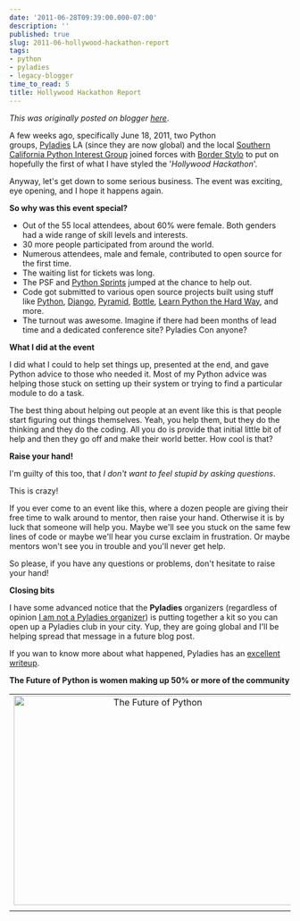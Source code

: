 ```yaml
---
date: '2011-06-28T09:39:00.000-07:00'
description: ''
published: true
slug: 2011-06-hollywood-hackathon-report
tags:
- python
- pyladies
- legacy-blogger
time_to_read: 5
title: Hollywood Hackathon Report
---
```


*This was originally posted on blogger [here](https://pydanny.blogspot.com/2011/06/hollywood-hackathon-report.html)*.

A few weeks ago, specifically June 18, 2011, two Python groups,&nbsp;[Pyladies](https://pyladies.com/)&nbsp;LA&nbsp;(since they are now global) and the local&nbsp;[Southern California Python Interest Group](https://socal-piggies.org/) joined forces with [Border Stylo](https://borderstylo.com/) to put on hopefully the first of what I have styled the '<i>Hollywood Hackathon</i>'.

Anyway, let's get down to some serious business. The event was exciting, eye opening, and I hope it happens again.

<b>So why was this event special?</b>


- Out of the 55 local attendees, about 60% were female. Both genders had a wide range of skill levels and interests.&nbsp;
- 30 more people participated from around the world.
- Numerous attendees, male and female, contributed to open source for the first time.
- The waiting list for tickets was long.
- The PSF and [Python Sprints](https://pythonsprints.com/2011/06/9/pyladies-sprint-los-angeles/) jumped at the chance to help out.
- Code got submitted to various open source projects built using stuff like&nbsp;[Python](https://pyladies.com/), [Django](https://djangoproject.com/), [Pyramid](https://pylonsproject.org/projects/pyramid/about), [Bottle](https://bottlepy.org/docs/dev/), [Learn Python the Hard Way](https://learnpythonthehardway.org/), and more.
- The turnout was awesome. Imagine if there had been months of lead time and a dedicated conference site? Pyladies Con anyone?

<b>What I did at the event</b>

I did what I could to help set things up, presented at the&nbsp;end, and&nbsp;gave Python advice to those who needed it. Most of my Python advice was helping those stuck on setting up their system or trying to find a particular module to do a task.

The best thing about helping out people at an event like this is that people start figuring out things themselves. Yeah, you help them, but they do the thinking and they do the coding. All you do is provide that initial little bit of help and then they go off and make their world better.&nbsp;How cool is that?

<b>Raise your hand!&nbsp;</b>

I'm guilty of this too, that <i>I don't want to feel stupid by asking questions</i>.

This is crazy!

If you ever come to an event like this, where a dozen people are giving their free time to walk around to mentor, then raise your hand.&nbsp;Otherwise it is by luck that someone will help you. Maybe we'll see you stuck on the same few lines of code or maybe we'll hear you curse exclaim in frustration. Or maybe mentors won't see you in trouble and you'll never get help.

So please, if you have any questions or problems, don't hesitate to raise your hand!

<b>Closing bits</b>

I have some advanced notice that the&nbsp;<b>Pyladies</b>&nbsp;organizers (regardless of opinion [I am not a Pyladies organizer](https://pyladies.com/leadership/)) is putting together a kit so you can open up a Pyladies club in your city. Yup, they are going global and I'll be helping spread that message in a future blog post.

If you wan to know more about what happened, Pyladies has an [excellent writeup](https://pyladies.com/blog/recap-june-2011-hollywood-hackathon-at-border-stylo/).

<b>The Future of Python is women making up 50% or more of the community</b>

<table align="center" cellpadding="0" cellspacing="0" class="tr-caption-container" style="margin-left: auto; margin-right: auto; text-align: center;"><tbody><tr><td style="text-align: center;"><a href="https://www.flickr.com/photos/pydanny/5851931370/" style="margin-left: auto; margin-right: auto;" title="The Future of Python by pydanny, on Flickr"><img alt="The Future of Python" height="375" src="https://farm6.static.flickr.com/5308/5851931370_9e13667b4e.jpg" width="500" /></a></td></tr><tr><td class="tr-caption" style="text-align: center;">
</td></tr></tbody></table>